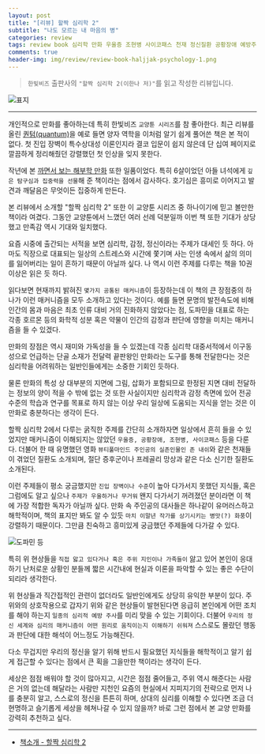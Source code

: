 ```yaml
---  
layout: post  
title: "[리뷰] 할짝 심리학 2"  
subtitle: "나도 모르는 내 마음의 병"  
categories: review  
tags: review book 심리학 만화 우울증 조현병 사이코패스 천재 정신질환 공황장애 예방주사 내마음 매커니즘
comments: true  
header-img: img/review/review-book-haljjak-psychology-1.png
---  
```

  
> `한빛비즈` 출판사의 `"할짝 심리학 2(이한나 저)"`를 읽고 작성한 리뷰입니다.  

![표지](https://telegeam.github.io/assets/img/review/review-book-haljjak-psychology-1.png)  

---

개인적으로 만화를 좋아하는데 특히 한빛비즈 `교양툰 시리즈`를 참 좋아한다. 최근 리뷰를 올린 [퀀텀(quantum)](https://telegeam.github.io/review/2020/11/28/review-book-quantum/)을 예로 들면 양자 역학을 이처럼 알기 쉽게 풀어쓴 책은 본 적이 없다. 첫 진입 장벽이 특수상대성 이론인지라 결코 입문이 쉽지 않은데 단 십여 페이지로 깔끔하게 정리해줬던 강렬했던 첫 인상을 잊지 못한다.

작년에 본 [까면서 보는 해부학 만화](http://www.yes24.com/Product/Goods/90473396) 또한 일품이었다. 특히 6살이었던 아들 녀석에게 `깊은 탐구심과 집중력을 선물`해 준 책이라는 점에서 감사하다. 호기심은 흥미로 이어지고 발견과 깨달음은 무엇이든 집중하게 만든다.

본 리뷰에서 소개할 "할짝 심리학 2" 또한 이 교양툰 시리즈 중 하나이기에 믿고 볼만한 책이라 여겼다. 그동안 교양툰에서 느꼈던 여러 선례 덕분일까 이번 책 또한 기대가 상당했고 만족감 역시 기대와 일치했다.

요즘 시중에 출간되는 서적을 보면 심리학, 감정, 정신이라는 주제가 대세인 듯 하다. 아마도 직장으로 대표되는 일상의 스트레스와 시간에 쫓기며 사는 인생 속에서 삶의 의미를 잃어버리는 일이 흔하기 때문이 아닐까 싶다. 나 역시 이런 주제를 다루는 책을 10권 이상은 읽은 듯 하다. 

읽다보면 현재까지 밝혀진 `몇가지 공통된 매커니즘`이 등장하는데 이 책의 큰 장점중의 하나가 이런 매커니즘을 모두 소개하고 있다는 것이다. 예를 들면 문명의 발전속도에 비해 인간의 몸과 마음은 최초 인류 대비 거의 진화하지 않았다는 점, 도파민을 대표로 하는 각종 호르몬 등의 화학적 성분 혹은 약물이 인간의 감정과 판단에 영향을 미치는 매커니즘을 들 수 있겠다.

만화의 장점은 역시 재미와 가독성을 들 수 있겠는데 각종 심리학 대중서적에서 이구동성으로 언급하는 단골 소재가 전달력 끝판왕인 만화라는 도구를 통해 전달한다는 것은 심리학을 어려워하는 일반인들에게는 소중한 기회인 듯하다.

물론 만화의 특성 상 대부분의 지면에 그림, 삽화가 포함되므로 한정된 지면 대비 전달하는 정보의 양이 적을 수 밖에 없는 것 또한 사실이지만 심리학과 감정 측면에 있어 전공 수준의 학습과 연구를 목표로 하지 않는 이상 우리 일상에 도움되는 지식을 얻는 것은 이 만화로 충분하다는 생각이 든다. 

할짝 심리학 2에서 다루는 굵직한 주제를 간단히 소개하자면 일상에서 흔히 들을 수 있었지만 매커니즘이 이해되지는 않았던 `우울증, 공황장애, 조현병, 사이코패스` 등을 다룬다. 더불어 한 때 유명했던 영화 `뷰티풀마인드 주인공의 실존인물인 존 내쉬`와 같은 천재들이 겪었던 질환도 소개되며, 절단 증후군이나 프레골리 망상과 같은 다소 신기한 질환도 소개된다. 

이런 주제들이 평소 궁금했지만 `진입 장벽이나 수준`이 높아 다가서지 못했던 지식들, 혹은 그럼에도 알고 싶으나 `주제가 우울하거나 무거워` 왠지 다가서기 꺼려졌던 분이라면 이 책에 가장 적합한 독자가 아닐까 싶다. 만화 속 주인공의 대사들은 하나같이 유머러스하고 해학적이며, 책의 표지만 봐도 알 수 있듯 `마치 이말년 작가를 상기시키는 병맛(?) 화풍`이 강렬하기 때문이다. 그만큼 친숙하고 흥미있게 궁금했던 주제들에 다가갈 수 있다.

![도파민 등](https://telegeam.github.io/assets/img/review/review-book-haljjak-psychology-2.png)  

특히 위 현상들을 `직접 앓고 있다거나 혹은 주위 지인이나 가족들이` 앓고 있어 본인이 응대하기 난처로운 상황인 분들께 짧은 시간내에 현실과 이론을 파악할 수 있는 좋은 수단이 되리라 생각한다.

위 현상들과 직간접적인 관련이 없더라도 일반인에게도 상당히 유익한 부분이 있다. 주위와의 상호작용으로 갑자기 위와 같은 현상들이 발현된다면 응급히 본인에게 어떤 조치를 해야 하는지 `일종의 심리적 예방 주사`를 미리 맞을 수 있는 기회이다. 더불어 `우리의 정신 세계와 심리의 매커니즘이 어떤 원리로 움직이는지 이해하기 쉬워져` 스스로도 몰랐던 행동과 판단에 대한 해석이 어느정도 가능해진다.

다소 무겁지만 우리의 정신을 알기 위해 반드시 필요했던 지식들을 해학적이고 알기 쉽게 접근할 수 있다는 점에서 큰 획을 그을만한 책이라는 생각이 든다. 

세상은 점점 배워야 할 것이 많아지고, 시간은 점점 줄어들고, 주위 역시 해준다는 사람은 거의 없는데 해달라는 사람만 지천인 요즘의 현실에서 지피지기의 전략으로 먼저 나를 충분히 알고, 스스로의 정신을 튼튼히 하며, 상대의 심리를 이해할 수 있다면 조금 더 현명하고 슬기롭게 세상을 헤쳐나갈 수 있지 않을까? 바로 그런 점에서 본 교양 만화를 강력히 추천하고 싶다. 

---

* [책소개 - 할짝 심리학 2](http://www.yes24.com/Product/Goods/96091858?OzSrank=2)

